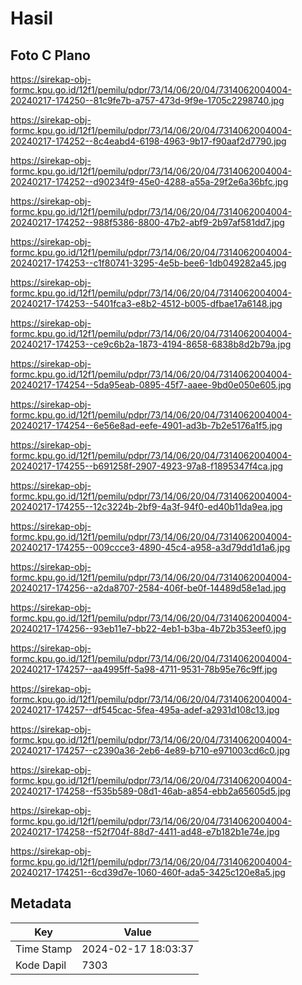 # Hasil

## Foto C Plano

https://sirekap-obj-formc.kpu.go.id/12f1/pemilu/pdpr/73/14/06/20/04/7314062004004-20240217-174250--81c9fe7b-a757-473d-9f9e-1705c2298740.jpg

https://sirekap-obj-formc.kpu.go.id/12f1/pemilu/pdpr/73/14/06/20/04/7314062004004-20240217-174252--8c4eabd4-6198-4963-9b17-f90aaf2d7790.jpg

https://sirekap-obj-formc.kpu.go.id/12f1/pemilu/pdpr/73/14/06/20/04/7314062004004-20240217-174252--d90234f9-45e0-4288-a55a-29f2e6a36bfc.jpg

https://sirekap-obj-formc.kpu.go.id/12f1/pemilu/pdpr/73/14/06/20/04/7314062004004-20240217-174252--988f5386-8800-47b2-abf9-2b97af581dd7.jpg

https://sirekap-obj-formc.kpu.go.id/12f1/pemilu/pdpr/73/14/06/20/04/7314062004004-20240217-174253--c1f80741-3295-4e5b-bee6-1db049282a45.jpg

https://sirekap-obj-formc.kpu.go.id/12f1/pemilu/pdpr/73/14/06/20/04/7314062004004-20240217-174253--5401fca3-e8b2-4512-b005-dfbae17a6148.jpg

https://sirekap-obj-formc.kpu.go.id/12f1/pemilu/pdpr/73/14/06/20/04/7314062004004-20240217-174253--ce9c6b2a-1873-4194-8658-6838b8d2b79a.jpg

https://sirekap-obj-formc.kpu.go.id/12f1/pemilu/pdpr/73/14/06/20/04/7314062004004-20240217-174254--5da95eab-0895-45f7-aaee-9bd0e050e605.jpg

https://sirekap-obj-formc.kpu.go.id/12f1/pemilu/pdpr/73/14/06/20/04/7314062004004-20240217-174254--6e56e8ad-eefe-4901-ad3b-7b2e5176a1f5.jpg

https://sirekap-obj-formc.kpu.go.id/12f1/pemilu/pdpr/73/14/06/20/04/7314062004004-20240217-174255--b691258f-2907-4923-97a8-f1895347f4ca.jpg

https://sirekap-obj-formc.kpu.go.id/12f1/pemilu/pdpr/73/14/06/20/04/7314062004004-20240217-174255--12c3224b-2bf9-4a3f-94f0-ed40b11da9ea.jpg

https://sirekap-obj-formc.kpu.go.id/12f1/pemilu/pdpr/73/14/06/20/04/7314062004004-20240217-174255--009ccce3-4890-45c4-a958-a3d79dd1d1a6.jpg

https://sirekap-obj-formc.kpu.go.id/12f1/pemilu/pdpr/73/14/06/20/04/7314062004004-20240217-174256--a2da8707-2584-406f-be0f-14489d58e1ad.jpg

https://sirekap-obj-formc.kpu.go.id/12f1/pemilu/pdpr/73/14/06/20/04/7314062004004-20240217-174256--93eb11e7-bb22-4eb1-b3ba-4b72b353eef0.jpg

https://sirekap-obj-formc.kpu.go.id/12f1/pemilu/pdpr/73/14/06/20/04/7314062004004-20240217-174257--aa4995ff-5a98-4711-9531-78b95e76c9ff.jpg

https://sirekap-obj-formc.kpu.go.id/12f1/pemilu/pdpr/73/14/06/20/04/7314062004004-20240217-174257--df545cac-5fea-495a-adef-a2931d108c13.jpg

https://sirekap-obj-formc.kpu.go.id/12f1/pemilu/pdpr/73/14/06/20/04/7314062004004-20240217-174257--c2390a36-2eb6-4e89-b710-e971003cd6c0.jpg

https://sirekap-obj-formc.kpu.go.id/12f1/pemilu/pdpr/73/14/06/20/04/7314062004004-20240217-174258--f535b589-08d1-46ab-a854-ebb2a65605d5.jpg

https://sirekap-obj-formc.kpu.go.id/12f1/pemilu/pdpr/73/14/06/20/04/7314062004004-20240217-174258--f52f704f-88d7-4411-ad48-e7b182b1e74e.jpg

https://sirekap-obj-formc.kpu.go.id/12f1/pemilu/pdpr/73/14/06/20/04/7314062004004-20240217-174251--6cd39d7e-1060-460f-ada5-3425c120e8a5.jpg


## Metadata

| Key        | Value               |
| ---------- | ------------------- |
| Time Stamp | 2024-02-17 18:03:37 |
| Kode Dapil | 7303                |



